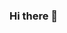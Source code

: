 ### Hi there 👋

<!--
**shreni123/shreni123** is a ✨ _special_ ✨ repository because its `README.md` (this file) appears on your GitHub profile

# ABOUT ME :smile:
-I’m currently persuing btech degree in electronics and computer engineering at Vellore Institute of technology
-I’m currently working on **predicting the future corona virus cases using data analytics and machine learning algorithms project.**
-How to reach me: **LinkedIn** : www.linkedin.com/in/shreni-agrawal-0b2891186

 
 ``` 
Seeking a challenging and rewarding opportunity with a reputed organization that recognizes my potential, effectively utilizes and nurtures my analytical and technical skills in  the IT industry and provides me a chance to grow. 
 ```


**SKILLS

 * Data Analytics
 * Machine Learning
 * Data strustures and Algorithms
 * C++ Programming
 * Web Development
 
 
 **HOBBIES
  
  * Playing Basketball
  * Reading Books

